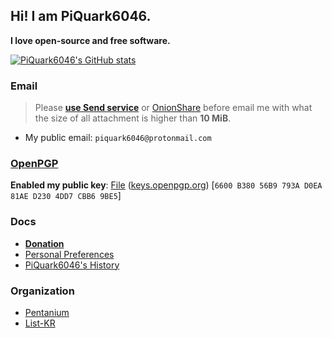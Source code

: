 ## Hi! I am PiQuark6046.
**I love open-source and free software.**

[![PiQuark6046's GitHub stats](https://github-readme-stats.vercel.app/api?username=piquark6046&theme=dark)](https://github.com/anuraghazra/github-readme-stats)
### Email
> Please **[use Send service](https://send.vis.ee)** or [OnionShare](https://onionshare.org/) before email me with what the size of all attachment is higher than **10 MiB**.
* My public email: `piquark6046@protonmail.com`

### [OpenPGP](https://www.openpgp.org)
**Enabled my public key**: [File](https://github.com/piquark6046/piquark6046/blob/master/OpenPGP/PiQuark6046_0xCBB69BE5_public.asc) ([keys.openpgp.org](https://keys.openpgp.org/vks/v1/by-fingerprint/6600B38056B9793AD0EA81AED2304DD7CBB69BE5)) [`6600 B380 56B9 793A D0EA  81AE D230 4DD7 CBB6 9BE5`]

### Docs
* **[Donation](https://github.com/piquark6046/piquark6046/blob/master/docs/donation.md)**
* [Personal Preferences](https://github.com/piquark6046/piquark6046/blob/master/docs/preferences.md)
* [PiQuark6046's History](https://github.com/piquark6046/piquark6046/blob/master/docs/History.md)

### Organization
* [Pentanium](https://github.com/Pentanium)
* [List-KR](https://github.com/List-KR)

